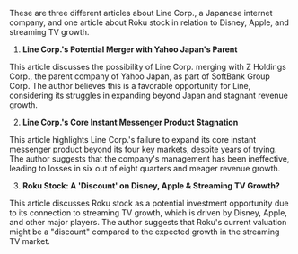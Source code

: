 These are three different articles about Line Corp., a Japanese internet company, and one article about Roku stock in relation to Disney, Apple, and streaming TV growth.

1. **Line Corp.'s Potential Merger with Yahoo Japan's Parent**

This article discusses the possibility of Line Corp. merging with Z Holdings Corp., the parent company of Yahoo Japan, as part of SoftBank Group Corp. The author believes this is a favorable opportunity for Line, considering its struggles in expanding beyond Japan and stagnant revenue growth.

2. **Line Corp.'s Core Instant Messenger Product Stagnation**

This article highlights Line Corp.'s failure to expand its core instant messenger product beyond its four key markets, despite years of trying. The author suggests that the company's management has been ineffective, leading to losses in six out of eight quarters and meager revenue growth.

3. **Roku Stock: A 'Discount' on Disney, Apple & Streaming TV Growth?**

This article discusses Roku stock as a potential investment opportunity due to its connection to streaming TV growth, which is driven by Disney, Apple, and other major players. The author suggests that Roku's current valuation might be a "discount" compared to the expected growth in the streaming TV market.